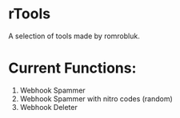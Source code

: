# rTools
A selection of tools made by romrobluk.

# Current Functions:
1. Webhook Spammer
2. Webhook Spammer with nitro codes (random)
3. Webhook Deleter
